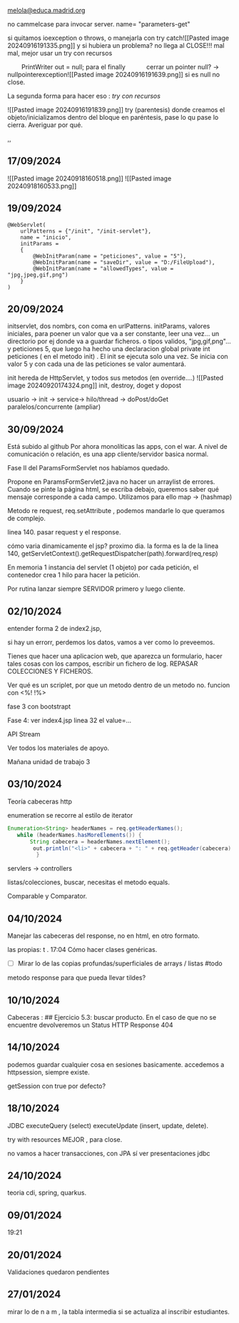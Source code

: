 melola@educa.madrid.org


no cammelcase para invocar server. name= "parameters-get"


si quitamos ioexception o throws, o manejarla con try catch![[Pasted image 20240916191335.png]]
	y si hubiera un problema? no llega al CLOSE!!! mal mal, mejor usar un
	try con recursos 
	
        PrintWriter out = null; para el finally
        
   cerrar un pointer null? -> nullpointerexception![[Pasted image 20240916191639.png]]
	si es null no close.

La segunda forma para hacer eso : *try con recursos* 

![[Pasted image 20240916191839.png]]
try (parentesis) donde creamos el objeto/inicializamos dentro del bloque en paréntesis, pase lo qu pase lo cierra. Averiguar por qué. 

,,
## 17/09/2024


![[Pasted image 20240918160518.png]]
![[Pasted image 20240918160533.png]]




## 19/09/2024
```
@WebServlet(
    urlPatterns = {"/init", "/init-servlet"},
    name = "inicio",
    initParams =
    {
        @WebInitParam(name = "peticiones", value = "5"),
        @WebInitParam(name = "saveDir", value = "D:/FileUpload"),
        @WebInitParam(name = "allowedTypes", value = "jpg,jpeg,gif,png")
    }
)
```


## 20/09/2024

initservlet, dos nombrs, con coma en urlPatterns.
initParams, valores iniciales, para poener un valor que va a ser constante, leer una vez... un directorio por ej donde va a guardar ficheros. o tipos validos, "jpg,gif,png"...  y peticiones 5, que luego ha hecho una declaracion global private int peticiones ( en el metodo init) . El init se ejecuta solo una vez. Se inicia con valor 5 y con cada una de las peticiones se valor aumentará. 

init hereda de HttpServlet, y todos sus metodos (en override....) ![[Pasted image 20240920174324.png]]
init, destroy, doget y dopost

usuario -> init -> service-> hilo/thread -> doPost/doGet   paralelos/concurrente (ampliar)

## 30/09/2024

Está subido al github
Por ahora monolíticas las apps, con el war. A nivel de comunicación o relación, es una app cliente/servidor basica normal. 

Fase II del ParamsFormServlet nos habíamos quedado. 

Propone en ParamsFormServlet2.java no hacer un arraylist de errores. Cuando se pinte la página html, se escriba debajo, queremos saber qué mensaje corresponde a cada campo. Utilizamos para ello map -> (hashmap)

Metodo re request,  req.setAttribute , podemos mandarle lo que queramos de complejo.

linea 140. pasar request y el response. 

cómo varia dinamicamente el jsp? proximo dia. la forma es la de la linea 140, getServletContext().getRequestDispatcher(path).forward(req,resp) 

En memoria 1 instancia del servlet (1 objeto) por cada petición, el contenedor crea 1 hilo para hacer la petición. 

Por rutina lanzar siempre SERVIDOR primero y luego cliente. 

## 02/10/2024

entender forma 2 de index2.jsp,

si hay un errorr, perdemos los datos, vamos a ver como lo preveemos. 

Tienes que hacer una aplicacion web, que aparezca un formulario, hacer tales cosas con los campos, escribir un fichero de log. REPASAR COLECCIONES Y FICHEROS. 

Ver qué es un scriplet, por que un metodo dentro de un metodo no. 
funcion con <%!  !%>

fase 3 con bootstrapt 

Fase 4: 
ver index4.jsp linea 32 el value=...

API Stream

Ver todos los materiales de apoyo.
 
Mañana unidad de trabajo 3

## 03/10/2024

Teoría cabeceras http

enumeration se recorre al estilo de iterator 

```java
Enumeration<String> headerNames = req.getHeaderNames();
   while (headerNames.hasMoreElements()) {
       String cabecera = headerNames.nextElement();
        out.println("<li>" + cabecera + ": " + req.getHeader(cabecera) + "</li>")
         }
```



servlers -> controllers 

listas/colecciones,  buscar, necesitas el metodo equals. 

Comparable y Comparator. 

## 04/10/2024

Manejar las cabeceras del response, no en html, en otro formato.


las propias: t . 17:04 
Cómo hacer clases genéricas.
- [ ] Mirar lo de las copias profundas/superficiales de arrays / listas
#todo


metodo response para que pueda llevar tildes?

## 10/10/2024

Cabeceras : ## Ejercicio 5.3: buscar producto. En el caso de que no se encuentre devolveremos un Status HTTP Response 404

## 14/10/2024

podemos guardar cualquier cosa en sesiones basicamente.
accedemos a httpsession, siempre existe. 

getSession  con true por defecto?

## 18/10/2024
JDBC
executeQuery (select)
executeUpdate (insert, update, delete).

try with resources MEJOR , para close.

no vamos a hacer transacciones, con JPA sí
ver presentaciones jdbc


## 24/10/2024

teoria cdi, spring, quarkus.

## 09/01/2024
19:21 

## 20/01/2024
Validaciones quedaron pendientes

## 27/01/2024
mirar lo de n a m , la tabla intermedia si se actualiza al inscribir estudiantes.
